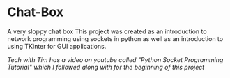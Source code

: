 # Chat-Box
A very sloppy chat box
This project was created as an introduction to network programming using sockets in python as well as an introduction to using TKinter for GUI applications. 


*Tech with Tim has a video on youtube called "Python Socket Programming Tutorial" which I followed along with for the beginning of this project*

